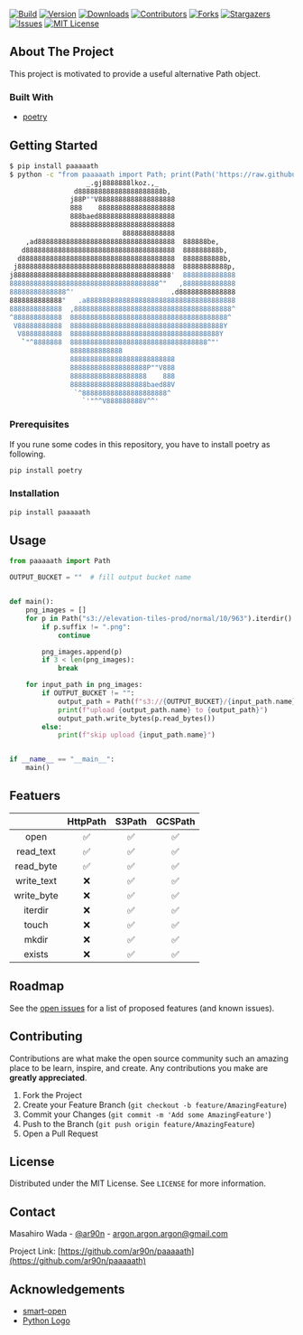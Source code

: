 [![Build][build-shiled]][build-url]
[![Version][version-shield]][version-url]
[![Downloads][download-shield]][download-url]
[![Contributors][contributors-shield]][contributors-url]
[![Forks][forks-shield]][forks-url]
[![Stargazers][stars-shield]][stars-url]
[![Issues][issues-shield]][issues-url]
[![MIT License][license-shield]][license-url]




## About The Project

This project is motivated to provide a useful alternative Path object.

### Built With

- [poetry](https://python-poetry.org/)

## Getting Started

```sh
$ pip install paaaaath
$ python -c "from paaaaath import Path; print(Path('https://raw.githubusercontent.com/ar90n/paaaaath/main/assets/python_logo.txt').read_text())"
                   _.gj8888888lkoz.,_
                d888888888888888888888b,
               j88P""V8888888888888888888
               888    8888888888888888888
               888baed8888888888888888888
               88888888888888888888888888
                            8888888888888
    ,ad8888888888888888888888888888888888  888888be,
   d8888888888888888888888888888888888888  888888888b,
  d88888888888888888888888888888888888888  8888888888b,
 j888888888888888888888888888888888888888  88888888888p,
j888888888888888888888888888888888888888'  8888888888888
8888888888888888888888888888888888888^"   ,8888888888888
88888888888888^'                        .d88888888888888
8888888888888"   .a8888888888888888888888888888888888888
8888888888888  ,888888888888888888888888888888888888888^
^888888888888  888888888888888888888888888888888888888^
 V88888888888  88888888888888888888888888888888888888Y
  V8888888888  8888888888888888888888888888888888888Y
   `"^8888888  8888888888888888888888888888888888^"'
               8888888888888
               88888888888888888888888888
               8888888888888888888P""V888
               8888888888888888888    888
               8888888888888888888baed88V
                `^888888888888888888888^
                  `'"^^V888888888V^^'
```

### Prerequisites

If you rune some codes in this repository, you have to install poetry as following.

```sh
pip install poetry
```

### Installation

```sh
pip install paaaaath
```

## Usage

```python
from paaaaath import Path

OUTPUT_BUCKET = ""  # fill output bucket name


def main():
    png_images = []
    for p in Path("s3://elevation-tiles-prod/normal/10/963").iterdir():
        if p.suffix != ".png":
            continue

        png_images.append(p)
        if 3 < len(png_images):
            break

    for input_path in png_images:
        if OUTPUT_BUCKET != "":
            output_path = Path(f"s3://{OUTPUT_BUCKET}/{input_path.name}")
            print(f"upload {output_path.name} to {output_path}")
            output_path.write_bytes(p.read_bytes())
        else:
            print(f"skip upload {input_path.name}")


if __name__ == "__main__":
    main()
```

## Featuers
| | HttpPath | S3Path| GCSPath |
| :-------------: | :-------------: | :-------------: | :-------------: |
| open | ✅ | ✅ | ✅ |
| read_text | ✅ | ✅ | ✅ |
| read_byte | ✅ | ✅ | ✅ |
| write_text | ❌ | ✅ | ✅ |
| write_byte | ❌ | ✅ | ✅ |
| iterdir | ❌ | ✅ | ✅ |
| touch | ❌ | ✅ | ✅ |
| mkdir | ❌ | ✅ | ✅ |
| exists | ❌ | ✅ | ✅ |


## Roadmap

See the [open issues](https://github.com/ar90n/paaaaath/issues) for a list of proposed features (and known issues).

## Contributing

Contributions are what make the open source community such an amazing place to be learn, inspire, and create. Any contributions you make are **greatly appreciated**.

1. Fork the Project
2. Create your Feature Branch (`git checkout -b feature/AmazingFeature`)
3. Commit your Changes (`git commit -m 'Add some AmazingFeature'`)
4. Push to the Branch (`git push origin feature/AmazingFeature`)
5. Open a Pull Request

## License

Distributed under the MIT License. See `LICENSE` for more information.

## Contact

Masahiro Wada - [@ar90n](https://twitter.com/ar90n) - argon.argon.argon@gmail.com

Project Link: [https://github.com/ar90n/paaaaath](https://github.com/ar90n/paaaaath)

## Acknowledgements

- [smart-open](https://pypi.org/project/smart-open/)
- [Python Logo](https://ascii.matthewbarber.io/art/python/)

<!-- MARKDOWN LINKS & IMAGES -->
<!-- https://www.markdownguide.org/basic-syntax/#reference-style-links -->

[download-shield]: https://img.shields.io/pypi/dm/paaaaath?style=for-the-badge
[download-url]: https://pypi.org/project/paaaaath/
[version-shield]: https://img.shields.io/pypi/v/paaaaath?style=for-the-badge
[version-url]: https://pypi.org/project/paaaaath/
[build-shiled]: https://img.shields.io/github/workflow/status/ar90n/paaaaath/CI?style=for-the-badge
[build-url]: https://github.com/ar90n/paaaaath/actions/workflows/ci.yml
[contributors-shield]: https://img.shields.io/github/contributors/ar90n/paaaaath.svg?style=for-the-badge
[contributors-url]: https://github.com/ar90n/paaaaath/graphs/contributors
[forks-shield]: https://img.shields.io/github/forks/ar90n/paaaaath.svg?style=for-the-badge
[forks-url]: https://github.com/ar90n/paaaaath/network/members
[stars-shield]: https://img.shields.io/github/stars/ar90n/paaaaath.svg?style=for-the-badge
[stars-url]: https://github.com/ar90n/paaaaath/stargazers
[issues-shield]: https://img.shields.io/github/issues/ar90n/paaaaath.svg?style=for-the-badge
[issues-url]: https://github.com/ar90n/paaaaath/issues
[license-shield]: https://img.shields.io/github/license/ar90n/paaaaath.svg?style=for-the-badge
[license-url]: https://github.com/ar90n/paaaaath/blob/main/LICENSE.txt
